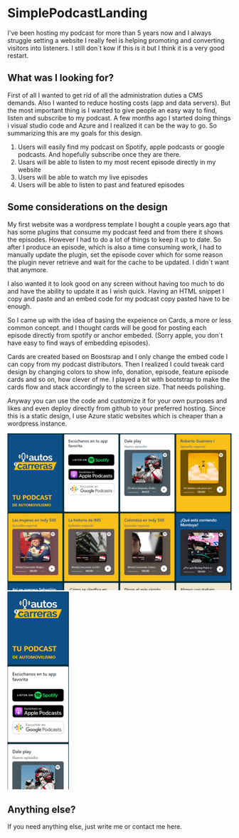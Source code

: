 # SimplePodcastLanding

I've been hosting my podcast for more than 5 years now and I always struggle setting a website I really feel is helping promoting and converting visitors into listeners. I still don´t kow if this is it but I think it is a very good restart.

## What was I looking for?

First of all I wanted to get rid of all the administration duties a CMS demands. Also I wanted to reduce hosting costs (app and data servers). But the most important thing is I wanted to give people an easy way to find, listen and subscribe to my podcast. A few months ago I started doing things i visual studio code and Azure and I realized it can be the way to go. So summarizing this are my goals for this design.

1. Users will easily find my podcast on Spotify, apple podcasts or google podcasts. And hopefully subscribe once they are there. 
2. Usars will be able to listen to my most recent episode directly in my website
3. Users will be able to watch my live episodes
4. Users will be able to listen to past and featured episodes

## Some considerations on the design

My first website was a wordpress template I bought a couple years ago that has some plugins that consume my podcast feed and from there it shows the episodes. However I had to do a lot of things to keep it up to date. So after I produce an episode, which is also a time consuming work, I had to manually update the plugin, set the episode cover which for some reason the plugin never retrieve and wait for the cache to be updated. I didn´t want that anymore.

I also wanted it to look good on any screen without having too much to do and have the ability to update it as I wish quick. Having an HTML snippet I copy and paste and an embed code for my podcast copy pasted have to be enough.

So I came up with the idea of basing the expeience on Cards, a more or less common concept. and I thought cards will be good for posting each episode directly from spotify or anchor embeded. (Sorry apple, you don´t have easy to find ways of embedding episodes).

Cards are created based on Boostsrap and I only change the embed code I can copy from my podcast distributors. Then I realized I could tweak card design by changing colors to show info, donation, episode, feature episode cards and so on, how clever of me. I played a bit with bootstrap to make the cards flow and stack accordingly to the screen size. That needs polishing. 

Anyway you can use the code and customize it for your own purposes and likes and even deploy directly from github to your preferred hosting. Since this is a static design, I use Azure static websites which is cheaper than a wordpress instance.

![Desktop screen](https://github.com/rickersilva/SimplePodcastLanding/blob/master/img/desktopscreen.png?raw=true)![Desktop screen](https://github.com/rickersilva/SimplePodcastLanding/blob/master/img/mobile%20screen.png?raw=true)

## Anything else?

If you need anything else, just write me or contact me here.
